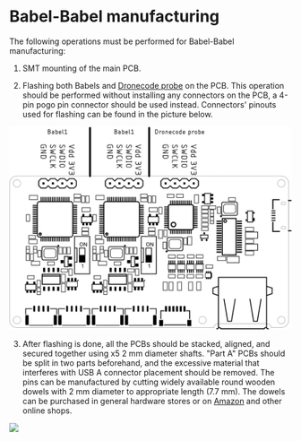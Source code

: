 # Babel-Babel manufacturing

The following operations must be performed for Babel-Babel manufacturing:

1) SMT mounting of the main PCB.

2) Flashing both Babels and [Dronecode probe](https://github.com/Zubax/dronecode_probe) on the PCB.
This operation should be performed without installing any connectors on the PCB,
a 4-pin pogo pin connector should be used instead.
Connectors' pinouts used for flashing can be found in the picture below.

![](../figures/flashing_interface.svg)

3) After flashing is done, all the PCBs should be stacked, aligned, and secured together using x5 2 mm diameter shafts.
"Part A" PCBs should be split in two parts beforehand,
and the excessive material that interferes with USB A connector placement should be removed.
The pins can be manufactured by cutting widely available round wooden dowels with 2 mm diameter to appropriate length (7.7 mm).
The dowels can be purchased in general hardware stores or on [Amazon](https://www.amazon.co.uk/Wooden-Sticks-Round-Dowels-Natural/dp/B07T4ZFFHQ) and other online shops.

![](../figures/blow_scheme.svg)
